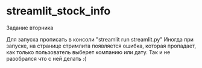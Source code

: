 # streamlit_stock_info
Задание вторника

Для запуска прописать в консоли "streamlit run streamlit.py"
Иногда при запуске, на странице стримлита появляется ошибка, которая пропадает, как только пользователь выберет компанию или дату. Так и не разобрался что с ней делать :(

